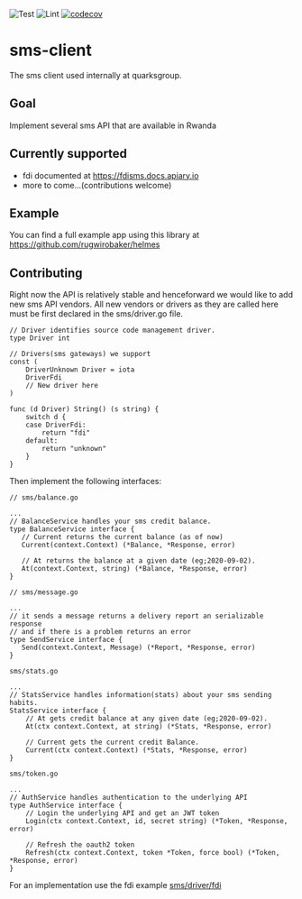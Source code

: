 ![Test](https://github.com/quarksgroup/sms-client/workflows/Test/badge.svg)
![Lint](https://github.com/quarksgroup/sms-client/workflows/Lint/badge.svg)
[![codecov](https://codecov.io/gh/quarksgroup/sms-client/branch/master/graph/badge.svg)](https://codecov.io/gh/quarksgroup/sms-client)
# sms-client
The sms client used internally at quarksgroup.


## Goal
Implement several sms API that are available in Rwanda

## Currently supported
* fdi documented at https://fdisms.docs.apiary.io
* more to come...(contributions welcome)

## Example
You can find a full example app using this library at https://github.com/rugwirobaker/helmes

## Contributing
Right now the API is relatively stable and henceforward we would like to add new sms API vendors.
All new vendors or drivers as they are called here must be first declared in the sms/driver.go file. 

```
// Driver identifies source code management driver.
type Driver int

// Drivers(sms gateways) we support
const (
	DriverUnknown Driver = iota
	DriverFdi
    // New driver here 
)

func (d Driver) String() (s string) {
	switch d {
	case DriverFdi:
		return "fdi"
	default:
		return "unknown"
	}
}
```

Then implement the following interfaces:
 ```
 // sms/balance.go

 ...
 // BalanceService handles your sms credit balance.
type BalanceService interface {
	// Current returns the current balance (as of now)
	Current(context.Context) (*Balance, *Response, error)

	// At returns the balance at a given date (eg;2020-09-02).
	At(context.Context, string) (*Balance, *Response, error)
}
 ``` 
 
 
 ```
 // sms/message.go

 ...
// it sends a message returns a delivery report an serializable response
// and if there is a problem returns an error
type SendService interface {
	Send(context.Context, Message) (*Report, *Response, error)
}
``` 
 
 
```
sms/stats.go

...
// StatsService handles information(stats) about your sms sending habits.
StatsService interface {
	// At gets credit balance at any given date (eg;2020-09-02).
	At(ctx context.Context, at string) (*Stats, *Response, error)

	// Current gets the current credit Balance.
	Current(ctx context.Context) (*Stats, *Response, error)
}
``` 

```
sms/token.go

...
// AuthService handles authentication to the underlying API
type AuthService interface {
	// Login the underlying API and get an JWT token
	Login(ctx context.Context, id, secret string) (*Token, *Response, error)

	// Refresh the oauth2 token
	Refresh(ctx context.Context, token *Token, force bool) (*Token, *Response, error)
}

```

For an implementation use the fdi example [sms/driver/fdi](sms/driver/fdi)